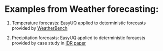 # Examples from Weather forecasting:

1. Temperature forecasts: EasyUQ applied to deterministic forecasts provided by [WeatherBench](https://github.com/pangeo-data/WeatherBench)

2. Precipitation forecasts: EasyUQ applied to deterministic foreacsts provided by case study in [IDR paper](https://doi.org/10.1111/rssb.12450)
